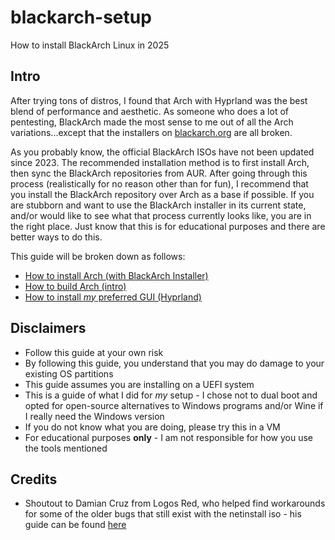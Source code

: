 # blackarch-setup

How to install BlackArch Linux in 2025

## Intro

After trying tons of distros, I found that Arch with Hyprland was the best blend of performance and aesthetic. As someone who does a lot of pentesting, BlackArch made the most sense to me out of all the Arch variations...except that the installers on [blackarch.org](blackarch.org) are all broken.

As you probably know, the official BlackArch ISOs have not been updated since 2023. The recommended installation method is to first install Arch, then sync the BlackArch repositories from AUR. After going through this process (realistically for no reason other than for fun), I recommend that you install the BlackArch repository over Arch as a base if possible. If you are stubborn and want to use the BlackArch installer in its current state, and/or would like to see what that process currently looks like, you are in the right place. Just know that this is for educational purposes and there are better ways to do this.

This guide will be broken down as follows:

- [How to install Arch (with BlackArch Installer)](/archInstall.md)
- [How to build Arch (intro)](/archBuild.md)
- [How to install *my* preferred GUI (Hyprland)](/hyprlandInstall.md)

## Disclaimers

- Follow this guide at your own risk
- By following this guide, you understand that you may do damage to your existing OS partitions
- This guide assumes you are installing on a UEFI system
- This is a guide of what I did for *my* setup - I chose not to dual boot and opted for open-source alternatives to Windows programs and/or Wine if I really need the Windows version
- If you do not know what you are doing, please try this in a VM
- For educational purposes **only** - I am not responsible for how you use the tools mentioned

## Credits

- Shoutout to Damian Cruz from Logos Red, who helped find workarounds for some of the older bugs that still exist with the netinstall iso - his guide can be found [here](https://logos-red.com/blog/how-to-install-blackarch-a-step-by-step-guide/)
